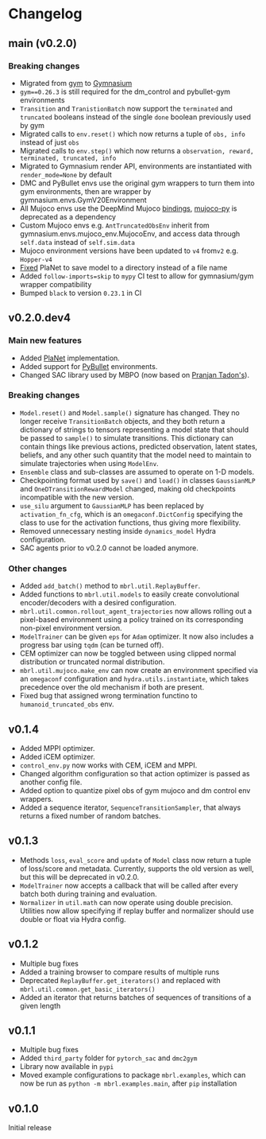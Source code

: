 # Changelog

## main (v0.2.0)
### Breaking changes
- Migrated from [gym](https://github.com/openai/gym) to [Gymnasium](https://github.com/Farama-Foundation/Gymnasium/)
- `gym==0.26.3` is still required for the dm_control and pybullet-gym environments
- `Transition` and `TranistionBatch` now support the `terminated` and `truncated` booleans
  instead of the single `done` boolean previously used by gym
- Migrated calls to `env.reset()` which now returns a tuple of `obs, info` instead of just `obs`
- Migrated calls to `env.step()` which now returns a `observation, reward, terminated, truncated, info`
- Migrated to Gymnasium render API, environments are instantiated with `render_mode=None` by default
- DMC and PyBullet envs use the original gym wrappers to turn them into gym environments, then are wrapper by gymnasium.envs.GymV20Environment
- All Mujoco envs use the DeepMind Mujoco [bindings](https://github.com/deepmind/mujoco), [mujoco-py](https://github.com/openai/mujoco-py) is deprecated as a dependency
- Custom Mujoco envs e.g. `AntTruncatedObsEnv` inherit from gymnasium.envs.mujoco_env.MujocoEnv, and access data through `self.data` instead of `self.sim.data`
- Mujoco environment versions have been updated to `v4` from`v2` e.g. `Hopper-v4`
- [Fixed](https://github.com/facebookresearch/mbrl-lib/blob/ac58d46f585cc90c064b8c989e7ddf64f9e330ce/mbrl/algorithms/planet.py#L147) PlaNet to save model to a directory instead of a file name
- Added `follow-imports=skip` to `mypy` CI test to allow for gymnasium/gym wrapper compatibility
- Bumped `black` to version `0.23.1` in CI

## v0.2.0.dev4
### Main new features
- Added [PlaNet](http://proceedings.mlr.press/v97/hafner19a/hafner19a.pdf) implementation.
- Added support for [PyBullet](https://pybullet.org/wordpress/) environments. 
- Changed SAC library used by MBPO 
  (now based on [Pranjan Tadon's](https://github.com/pranz24/pytorch-soft-actor-critic)).
  
### Breaking changes
- `Model.reset()` and `Model.sample()` signature has changed. They no longer receive
`TransitionBatch` objects, and they both return a dictionary of strings to tensors 
  representing a model state that should be passed to `sample()` to simulate 
  transitions. This dictionary can contain things like previous actions, predicted
  observation, latent states, beliefs, and any other such quantity that the model
  need to maintain to simulate trajectories when using `ModelEnv`. 
- `Ensemble` class and sub-classes are assumed to operate on 1-D models.
- Checkpointing format used by `save()` and `load()` in classes 
  `GaussianMLP` and `OneDTransitionRewardModel` changed, making old checkpoints 
  incompatible with the new version.
- `use_silu` argument to `GaussianMLP` has been replaced by `activation_fn_cfg`, which
is an `omegaconf.DictConfig` specifying the class to use for the activation functions, 
  thus giving more flexibility.
- Removed unnecessary nesting inside `dynamics_model` Hydra configuration.
- SAC agents prior to v0.2.0 cannot be loaded anymore.

### Other changes
- Added `add_batch()` method to `mbrl.util.ReplayBuffer`.
- Added functions to `mbrl.util.models` to easily create convolutional encoder/decoders
  with a desired configuration.
- `mbrl.util.common.rollout_agent_trajectories` now allows rolling out a pixel-based
environment using a policy trained on its corresponding non-pixel environment version.
- `ModelTrainer` can be given `eps` for `Adam` optimizer. It now also includes a
  progress bar using `tqdm` (can be turned off).
- CEM optimizer can now be toggled between using clipped normal distribution or
truncated normal distribution.
- `mbrl.util.mujoco.make_env` can now create an environment specified via an `omegaconf`
configuration and `hydra.utils.instantiate`, which takes precedence over the old
  mechanism if both are present.
- Fixed bug that assigned wrong termination functino to `humanoid_truncated_obs` env. 

## v0.1.4
- Added MPPI optimizer.
- Added iCEM optimizer.  
- `control_env.py` now works with CEM, iCEM and MPPI.
- Changed algorithm configuration so that action optimizer is passed as another 
  config file.
- Added option to quantize pixel obs of gym mujoco and dm control env wrappers.
- Added a sequence iterator, `SequenceTransitionSampler`, that always returns a 
  fixed number of random batches.

## v0.1.3
- Methods `loss`, `eval_score` and `update` of `Model` class now return a 
  tuple of loss/score and metadata. Currently, supports the old version as well,
  but this will be deprecated in v0.2.0.
- `ModelTrainer` now accepts a callback that will be called after every batch 
  both during training and evaluation.
- `Normalizer` in `util.math` can now operate using double precision. Utilities 
  now allow specifying if replay buffer and normalizer should use double or float 
  via Hydra config.

## v0.1.2
- Multiple bug fixes
- Added a training browser to compare results of multiple runs
- Deprecated `ReplayBuffer.get_iterators()` and replaced with `mbrl.util.common.get_basic_iterators()`
- Added an iterator that returns batches of sequences of transitions of a given length

## v0.1.1
- Multiple bug fixes
- Added `third_party` folder for `pytorch_sac` and `dmc2gym` 
- Library now available in `pypi`
- Moved example configurations to package `mbrl.examples`, which can now be
run as `python -m mbrl.examples.main`, after `pip` installation
  
## v0.1.0

Initial release